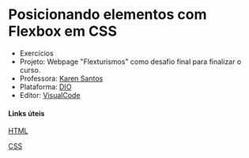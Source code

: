 # Posicionando elementos com Flexbox em CSS
- Exercícios
- Projeto: Webpage "Flexturismos" como desafio final para finalizar o curso.
- Professora: [Karen Santos](https://www.linkedin.com/in/karenasantos)
- Plataforma: [DIO](http://www.dio.me)
- Editor: [VisualCode](https://code.visualstudio.com/download)

#### Links úteis
[HTML](https://www.w3schools.com/html/)

[CSS](https://developer.mozilla.org/pt-BR/docs/Web/CSS)
